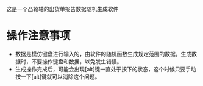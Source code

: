 这是一个凸轮轴的出货单报告数据随机生成软件
# 操作注意事项
* 数据是模仿键盘进行输入的，由软件的随机函数生成规定范围的数据。生成数据时，不要操作键盘和数据，以免发生错误。
* 生成操作完成后，可能会出现[alt]键一直处于按下的状态，这个时候只要手动按一下[alt]键就可以消除这个问题。
